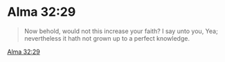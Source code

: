 # Alma 32:29

> Now behold, would not this increase your faith? I say unto you, Yea; nevertheless it hath not grown up to a perfect knowledge.

[Alma 32:29](https://www.churchofjesuschrist.org/study/scriptures/bofm/alma/32?lang=eng&id=p29#p29)



